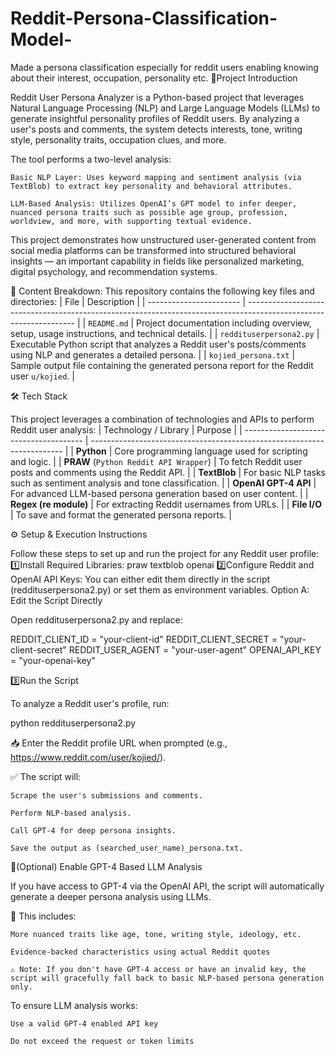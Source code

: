 # Reddit-Persona-Classification-Model-
Made a persona classification especially for reddit users enabling knowing about their interest, occupation, personality etc.
🧠Project Introduction

Reddit User Persona Analyzer is a Python-based project that leverages Natural Language Processing (NLP) and Large Language Models (LLMs) to generate insightful personality profiles of Reddit users. By analyzing a user's posts and comments, the system detects interests, tone, writing style, personality traits, occupation clues, and more.

The tool performs a two-level analysis:

    Basic NLP Layer: Uses keyword mapping and sentiment analysis (via TextBlob) to extract key personality and behavioral attributes.

    LLM-Based Analysis: Utilizes OpenAI’s GPT model to infer deeper, nuanced persona traits such as possible age group, profession, worldview, and more, with supporting textual evidence.

This project demonstrates how unstructured user-generated content from social media platforms can be transformed into structured behavioral insights — an important capability in fields like personalized marketing, digital psychology, and recommendation systems.

📂 Content Breakdown:
This repository contains the following key files and directories:
| File                    | Description                                                                                                       |
| ----------------------- | ----------------------------------------------------------------------------------------------------------------- |
| `README.md`             | Project documentation including overview, setup, usage instructions, and technical details.                       |
| `reddituserpersona2.py` | Executable Python script that analyzes a Reddit user's posts/comments using NLP and generates a detailed persona. |
| `kojied_persona.txt`    | Sample output file containing the generated persona report for the Reddit user `u/kojied`.                        |

🛠 Tech Stack

This project leverages a combination of technologies and APIs to perform Reddit user analysis:
| Technology / Library                   | Purpose                                                                 |
| -------------------------------------- | ----------------------------------------------------------------------- |
| **Python**                             | Core programming language used for scripting and logic.                 |
| **PRAW** (`Python Reddit API Wrapper`) | To fetch Reddit user posts and comments using the Reddit API.           |
| **TextBlob**                           | For basic NLP tasks such as sentiment analysis and tone classification. |
| **OpenAI GPT-4 API**                   | For advanced LLM-based persona generation based on user content.        |
| **Regex (re module)**                  | For extracting Reddit usernames from URLs.                              |
| **File I/O**                           | To save and format the generated persona reports.                       |


⚙️ Setup & Execution Instructions

Follow these steps to set up and run the project for any Reddit user profile:
1️⃣Install Required Libraries:
praw
textblob
openai
2️⃣Configure Reddit and OpenAI API Keys:
You can either edit them directly in the script (reddituserpersona2.py) or set them as environment variables.
Option A: Edit the Script Directly

Open reddituserpersona2.py and replace:

REDDIT_CLIENT_ID = "your-client-id"
REDDIT_CLIENT_SECRET = "your-client-secret"
REDDIT_USER_AGENT = "your-user-agent"
OPENAI_API_KEY = "your-openai-key"

3️⃣Run the Script

To analyze a Reddit user's profile, run:

python reddituserpersona2.py

📥 Enter the Reddit profile URL when prompted (e.g., https://www.reddit.com/user/kojied/).

✅ The script will:

    Scrape the user's submissions and comments.

    Perform NLP-based analysis.

    Call GPT-4 for deep persona insights.

    Save the output as (searched_user_name)_persona.txt.

🧩(Optional) Enable GPT-4 Based LLM Analysis

If you have access to GPT-4 via the OpenAI API, the script will automatically generate a deeper persona analysis using LLMs.

🧠 This includes:

    More nuanced traits like age, tone, writing style, ideology, etc.

    Evidence-backed characteristics using actual Reddit quotes

    ⚠️ Note: If you don't have GPT-4 access or have an invalid key, the script will gracefully fall back to basic NLP-based persona generation only.

To ensure LLM analysis works:

    Use a valid GPT-4 enabled API key

    Do not exceed the request or token limits
